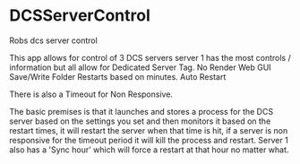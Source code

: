 # DCSServerControl
Robs dcs server control


This app allows for control of 3 DCS servers server 1 has the most controls / information but all allow for 
Dedicated Server Tag.
No Render 
Web GUI
Save/Write Folder
Restarts based on minutes.
Auto Restart

There is also a Timeout for Non Responsive.

The basic premises is that it launches and stores a process for the DCS server based on the settings you set and then monitors it based on the restart times, it will restart the server when that time is hit, if a server is non responsive for the timeout period it will kill the process and restart. Server 1 also has a 'Sync hour' which will force a restart at that hour no matter what.
